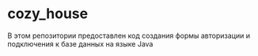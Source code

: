 # cozy_house
В этом репозитории предоставлен код создания формы авторизации и подключения к базе данных на языке Java
